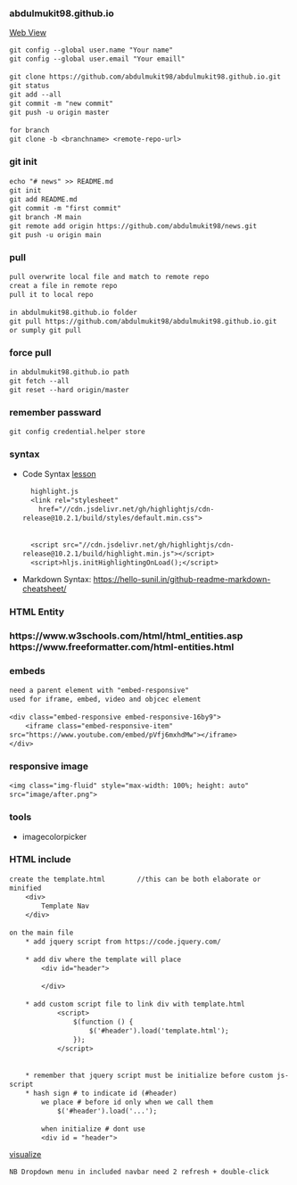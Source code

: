 ### abdulmukit98.github.io
[Web View](https://abdulmukit98.github.io)

	git config --global user.name "Your name"
	git config --global user.email "Your emaill"
	
	git clone https://github.com/abdulmukit98/abdulmukit98.github.io.git
	git status
	git add --all
	git commit -m "new commit"
	git push -u origin master
	
	for branch
	git clone -b <branchname> <remote-repo-url>

### git init
```
echo "# news" >> README.md
git init
git add README.md
git commit -m "first commit"
git branch -M main
git remote add origin https://github.com/abdulmukit98/news.git
git push -u origin main
```

### pull

	pull overwrite local file and match to remote repo
	creat a file in remote repo
	pull it to local repo

	in abdulmukit98.github.io folder
	git pull https://github.com/abdulmukit98/abdulmukit98.github.io.git
	or sumply git pull

### force pull
	
	in abdulmukit98.github.io path
	git fetch --all
	git reset --hard origin/master

### remember passward
    git config credential.helper store

### syntax 
* Code Syntax
[lesson](https://www.youtube.com/watch?v=lusCM67ZvNM)<br>

        highlight.js
        <link rel="stylesheet"
          href="//cdn.jsdelivr.net/gh/highlightjs/cdn-release@10.2.1/build/styles/default.min.css">
        
        
        <script src="//cdn.jsdelivr.net/gh/highlightjs/cdn-release@10.2.1/build/highlight.min.js"></script>
        <script>hljs.initHighlightingOnLoad();</script>

* Markdown Syntax: 
https://hello-sunil.in/github-readme-markdown-cheatsheet/


### HTML Entity
<h3>
https://www.w3schools.com/html/html_entities.asp<br>
https://www.freeformatter.com/html-entities.html<br>
</h3>


### embeds
    need a parent element with "embed-responsive"
    used for iframe, embed, video and objcec element
    
    <div class="embed-responsive embed-responsive-16by9">
        <iframe class="embed-responsive-item" src="https://www.youtube.com/embed/pVfj6mxhdMw"></iframe>
    </div> 
### responsive image
    <img class="img-fluid" style="max-width: 100%; height: auto" src="image/after.png">

### tools
* imagecolorpicker

### HTML include
    
    create the template.html        //this can be both elaborate or minified
        <div>
            Template Nav
        </div>
    
    on the main file 
        * add jquery script from https://code.jquery.com/
    
        * add div where the template will place
            <div id="header">

            </div>
        
        * add custom script file to link div with template.html
                <script>
                    $(function () {
                        $('#header').load('template.html');
                    });
                </script>
        
        
        * remember that jquery script must be initialize before custom js-script
        * hash sign # to indicate id (#header)
            we place # before id only when we call them
                $('#header').load('...');
            
            when initialize # dont use
            <div id = "header">
            
            
        
[visualize](https://www.youtube.com/watch?v=m_RInqNGwmo)<br>
    
    NB Dropdown menu in included navbar need 2 refresh + double-click


 

